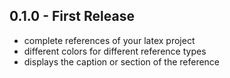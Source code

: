 ## 0.1.0 - First Release
* complete references of your latex project
* different colors for different reference types
* displays the caption or section of the reference
